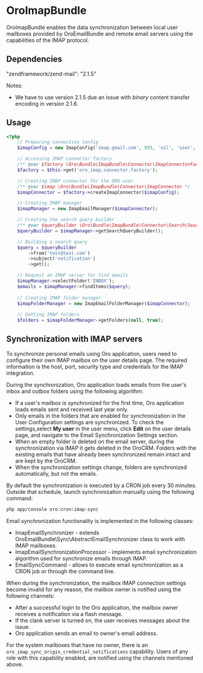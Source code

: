 # OroImapBundle

OroImapBundle enables the data synchronization between local user mailboxes provided by OroEmailBundle and remote email servers using the capabilities of the IMAP protocol.

## Dependencies

"zendframework/zend-mail": "2.1.5"

Notes:
- We have to use version 2.1.5 due an issue with *binary* content transfer encoding in version 2.1.6.


## Usage

``` php
<?php
    // Preparing connection config
    $imapConfig = new ImapConfig('imap.gmail.com', 993, 'ssl', 'user', 'pwd');

    // Accessing IMAP connector factory
    /** @var $factory \Oro\Bundle\ImapBundle\Connector\ImapConnectorFactory */
    $factory = $this->get('oro_imap.connector.factory');

    // Creating IMAP connector for the ORO user
    /** @var $imap \Oro\Bundle\ImapBundle\Connector\ImapConnector */
    $imapConnector = $factory->createImapConnector($imapConfig);

    // Creating IMAP manager
    $imapManager = new ImapEmailManager($imapConnector);

    // Creating the search query builder
    /** @var $queryBuilder \Oro\Bundle\ImapBundle\Connector\Search\SearchQueryBuilder */
    $queryBuilder = $imapManager->getSearchQueryBuilder();

    // Building a search query
    $query = $queryBuilder
        ->from('test@test.com')
        ->subject('notification')
        ->get();

    // Request an IMAP server for find emails
    $imapManager->selectFolder('INBOX');
    $emails = $imapManager->findItems($query);
    
    // Creating IMAP folder manager
    $imapFolderManager = new ImapEmailFolderManager($imapConnector);
    
    // Getting IMAP folders 
    $folders = $imapFolderManager->getFolders(null, true);
```

## Synchronization with IMAP servers

To synchronize personal emails using Oro application, users need to configure their own IMAP mailbox on the user details page. The required information is the host, port, security type and credentials for the IMAP integration.

During the synchronization, Oro application loads emails from the user's inbox and outbox folders using the following algorithm:

 - If a user's mailbox is synchronized for the first time, Oro application loads emails sent and received last year only.
 - Only emails in the folders that are enabled for synchronization in the User Configuration settings are synchronized. To check the settings,select **My user** in the user menu, click **Edit** on the user details page, and navigate to the Email Synchronization Settings section.
 - When an empty folder is deleted on the email server, during the synchronization via IMAP it gets deleted in the OroCRM. Folders with the existing emails that have already been synchronized remain intact and are kept by the OroCRM.
 - When the synchronization settings change, folders are synchronized automatically, but not the emails.

By default the synchronization is executed by a CRON job every 30 minutes. Outside that schedule, launch synchronization manually using the following command:

```bash
php app/console oro:cron:imap-sync
```

Email synchronization functionality is implemented in the following classes:

 - ImapEmailSynchronizer - extends OroEmailBundle\Sync\AbstractEmailSynchronizer class to work with IMAP mailboxes.
 - ImapEmailSynchronizationProcessor - implements email synchronization algorithm used for synchronize emails through IMAP.
 - EmailSyncCommand - allows to execute email synchronization as a CRON job or through the command line.

When during the synchronization, the mailbox IMAP connection settings become invalid for any reason, the mailbox owner is notified using the following channels:

 - After a successful login to the Oro application, the mailbox owner receives a notification via a flash message.
 - If the clank server is turned on, the user receives messages about the issue.
 - Oro application sends an email to owner's email address.

For the system mailboxes that have no owner, there is an `oro_imap_sync_origin_credential_notifications` capability. Users of any role with this
capability enabled, are notified using the channels mentioned above.
